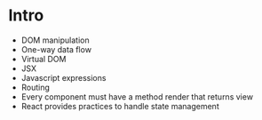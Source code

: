 # Intro

* DOM manipulation
* One-way data flow
* Virtual DOM
* JSX
* Javascript expressions
* Routing
* Every component must have a method render that returns view
* React provides practices to handle state management
